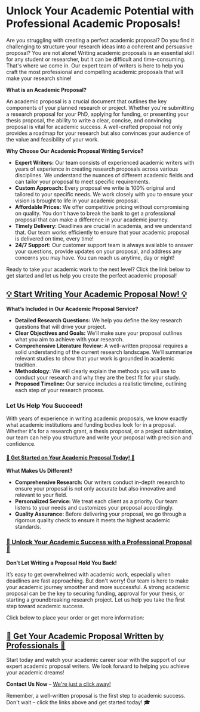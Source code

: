 # Unlock Your Academic Potential with Professional Academic Proposals!

Are you struggling with creating a perfect academic proposal? Do you find it challenging to structure your research ideas into a coherent and persuasive proposal? You are not alone! Writing academic proposals is an essential skill for any student or researcher, but it can be difficult and time-consuming. That's where we come in. Our expert team of writers is here to help you craft the most professional and compelling academic proposals that will make your research shine!

**What is an Academic Proposal?**

An academic proposal is a crucial document that outlines the key components of your planned research or project. Whether you're submitting a research proposal for your PhD, applying for funding, or presenting your thesis proposal, the ability to write a clear, concise, and convincing proposal is vital for academic success. A well-crafted proposal not only provides a roadmap for your research but also convinces your audience of the value and feasibility of your work.

**Why Choose Our Academic Proposal Writing Service?**

- **Expert Writers:** Our team consists of experienced academic writers with years of experience in creating research proposals across various disciplines. We understand the nuances of different academic fields and can tailor your proposal to meet specific requirements.
- **Custom Approach:** Every proposal we write is 100% original and tailored to your specific needs. We work closely with you to ensure your vision is brought to life in your academic proposal.
- **Affordable Prices:** We offer competitive pricing without compromising on quality. You don't have to break the bank to get a professional proposal that can make a difference in your academic journey.
- **Timely Delivery:** Deadlines are crucial in academia, and we understand that. Our team works efficiently to ensure that your academic proposal is delivered on time, every time!
- **24/7 Support:** Our customer support team is always available to answer your questions, provide updates on your proposal, and address any concerns you may have. You can reach us anytime, day or night!

Ready to take your academic work to the next level? Click the link below to get started and let us help you create the perfect academic proposal!

## [💡 Start Writing Your Academic Proposal Now! 💡](https://tinyurl.com/topessay?keyword=academic+proposals)

**What’s Included in Our Academic Proposal Service?**

- **Detailed Research Questions:** We help you define the key research questions that will drive your project.
- **Clear Objectives and Goals:** We’ll make sure your proposal outlines what you aim to achieve with your research.
- **Comprehensive Literature Review:** A well-written proposal requires a solid understanding of the current research landscape. We’ll summarize relevant studies to show that your work is grounded in academic tradition.
- **Methodology:** We will clearly explain the methods you will use to conduct your research and why they are the best fit for your study.
- **Proposed Timeline:** Our service includes a realistic timeline, outlining each step of your research process.

### Let Us Help You Succeed!

With years of experience in writing academic proposals, we know exactly what academic institutions and funding bodies look for in a proposal. Whether it's for a research grant, a thesis proposal, or a project submission, our team can help you structure and write your proposal with precision and confidence.

#### [🚀 Get Started on Your Academic Proposal Today! 🚀](https://tinyurl.com/topessay?keyword=academic+proposals)

**What Makes Us Different?**

- **Comprehensive Research:** Our writers conduct in-depth research to ensure your proposal is not only accurate but also innovative and relevant to your field.
- **Personalized Service:** We treat each client as a priority. Our team listens to your needs and customizes your proposal accordingly.
- **Quality Assurance:** Before delivering your proposal, we go through a rigorous quality check to ensure it meets the highest academic standards.

### [🔑 Unlock Your Academic Success with a Professional Proposal 🔑](https://tinyurl.com/topessay?keyword=academic+proposals)

**Don't Let Writing a Proposal Hold You Back!**

It’s easy to get overwhelmed with academic work, especially when deadlines are fast approaching. But don't worry! Our team is here to make your academic journey smoother and more successful. A strong academic proposal can be the key to securing funding, approval for your thesis, or starting a groundbreaking research project. Let us help you take the first step toward academic success.

Click below to place your order or get more information:

## [🌟 Get Your Academic Proposal Written by Professionals 🌟](https://tinyurl.com/topessay?keyword=academic+proposals)

Start today and watch your academic career soar with the support of our expert academic proposal writers. We look forward to helping you achieve your academic dreams!

**Contact Us Now** – [We're just a click away!](https://tinyurl.com/topessay?keyword=academic+proposals)

Remember, a well-written proposal is the first step to academic success. Don't wait – click the links above and get started today! 🎓
